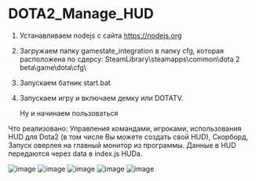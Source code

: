 # DOTA2_Manage_HUD
 
1. Устанавливаем nodejs с сайта https://nodejs.org
2. Загружаем папку gamestate_integration в папку cfg, которая расположена по сдерсу: SteamLibrary\steamapps\common\dota 2 beta\game\dota\cfg\
3. Запускаем батник start.bat
4. Запускаем игру и включаем демку или DOTATV.

   Ну и начинаем пользоваться

Что реализовано: Управления командами, игроками, использования HUD для Dota2 (в том числе Вы можете создать свой HUD), Скорборд, Запуск оверлея на главный монитор из программы.
Данные в HUD передаются через data в index.js HUDa.

![image](https://github.com/user-attachments/assets/c0ef6ff0-5617-4b8a-8539-c345a5c7d8a4)
![image](https://github.com/user-attachments/assets/1a4c98b5-ec01-459e-bb81-bd8add423089)
![image](https://github.com/user-attachments/assets/602bbdb8-6766-417e-807b-31d81637b4de)
![image](https://github.com/user-attachments/assets/6a43a807-2b50-49ad-9bc5-c43d2273eeae)
![image](https://github.com/user-attachments/assets/bb6e2850-f93a-4ced-9156-f44cee38754f)




